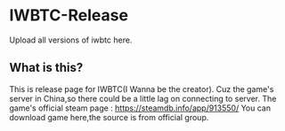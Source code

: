 # IWBTC-Release
Upload all versions of iwbtc here.

## What is this?
This is release page for IWBTC(I Wanna be the creator).
Cuz the game's server in China,so there could be a little lag on connecting to server.
The game's official steam page : https://steamdb.info/app/913550/
You can download game here,the source is from official group.
